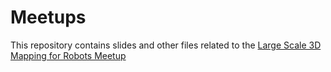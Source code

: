 # Meetups

This repository contains slides and other files related to the [Large Scale 3D Mapping for Robots Meetup](http://www.meetup.com/de/Berlin-Large-Scale-3D-Mapping-for-Robots-Meetup/)

